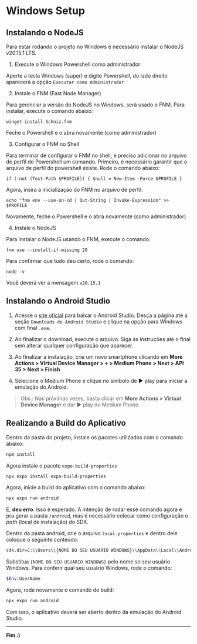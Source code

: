 # Windows Setup

## Instalando o NodeJS

Para estar rodando o projeto no Windows é necessário instalar o NodeJS v20.15.1 LTS.

1. Execute o Windows Powershell como administrador

Aperte a tecla Windows (super) e digite Powershell, do lado direito aparecerá a opção `Executar como Administrador`

2. Instale o FNM (Fast Node Manager)

Para gerenciar a versão do NodeJS no Windows, será usado o FNM. Para instalar, execute o comando abaixo:

```shell
winget install Schniz.fnm
```

Feche o Powershell e o abra novamente (como administrador)

3. Configurar o FNM no Shell

Para terminar de configurar o FNM no shell, é preciso adicionar no arquivo de perfil do Powershell um comando.
Primeiro, é necessário garantir que o arquivo de perfil do powershell existe. Rode o comando abaixo:

```shell
if (-not (Test-Path $PROFILE)) { $null = New-Item -Force $PROFILE }
```

Agora, insira a inicialização do FNM no arquivo de perfil:

```shell
echo "fnm env --use-on-cd | Out-String | Invoke-Expression" >> $PROFILE
```

Novamente, feche o Powershell e o abra novamente (como administrador)

4. Instale o NodeJS

Para instalar o NodeJS usando o FNM, execute o comando:

```shell
fnm use --install-if-missing 20
```

Para confirmar que tudo deu certo, rode o comando:

```shell
node -v
```

Você deverá ver a mensagem `v20.15.1`

## Instalando o Android Studio

1. Acesse o [site oficial](https://developer.android.com/studio) para baixar o Android Studio. Desça a página até a seção `Downloads do Android Studio` e clique na opção para Windows com final `.exe`.

2. Ao finalizar o download, execute o arquivo. Siga as instruções até o final sem alterar qualquer configuração que aparecer.

3. Ao finalizar a instalação, crie um novo smartphone clicando em **More Actions > Virtual Device Manager > + > Medium Phone > Next > API 35 > Next > Finish**

4. Selecione o Medium Phone e clique no símbolo de ▶️ play para iniciar a emulação do Android.

> Obs.: Nas próximas vezes, basta clicar em **More Actions > Virtual Device Manager** e dar ▶️ play no Medium Phone.

## Realizando a Build do Aplicativo

Dentro da pasta do projeto, instale os pacotes utilizados com o comando abaixo:

```bash
npm install
```

Agora instale o pacote `expo-build-properties`

```bash
npx expo install expo-build-properties
```

Agora, inicie a build do aplicativo com o comando abaixo:

```bash
npx expo run android
```

E, **deu erro**. Isso é esperado. A intenção de rodar esse comando agora é pra gerar a pasta `/android`, mas é necessário colocar como configuração o _path_ (local de instalação) do SDK.


Dentro da pasta android, crie o arquivo `local.properties` e dentro dele coloque o seguinte conteúdo:

```bash
sdk.dir=C:\\Users\\{NOME DO SEU USUARIO WINDOWS}\\AppData\\Local\\Android\\sdk
```

Substitua `{NOME DO SEU USUARIO WINDOWS}` pelo nome so seu usuário Windows. Para conferir qual seu usuário Windows, rode o comando:

```bash
$Env:UserName
```

Agora, rode novamente o comando de build:

```bash
npx expo run android
```

Com isso, o aplicativo deverá ser aberto dentro da emulação do Android Studio.

---

**Fim :)**
